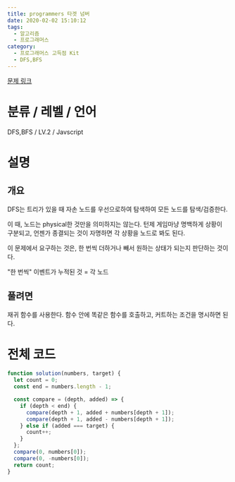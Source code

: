 ```yaml
---
title: programmers 타겟 넘버
date: 2020-02-02 15:10:12
tags:
  - 알고리즘
  - 프로그래머스
category:
  - 프로그래머스 고득점 Kit
  - DFS,BFS
---
```


[문제 링크](https://programmers.co.kr/learn/courses/30/lessons/43165)

# 분류 / 레벨 / 언어

DFS,BFS / LV.2 / Javscript

# 설명

## 개요

DFS는 트리가 있을 때 자손 노드를 우선으로하여
탐색하여 모든 노드를 탐색/검증한다.

이 때, 노드는 physical한 것만을 의미하지는 않는다.
턴제 게임마냥 명백하게 상황이 구분되고, 언젠가 종결되는 것이 자명하면 각 상황을 노드로 봐도 된다.

이 문제에서 요구하는 것은,
한 번씩 더하거나 빼서 원하는 상태가 되는지 판단하는 것이다.

"한 번씩" 이벤트가 누적된 것 = 각 노드

## 풀려면

재귀 함수를 사용한다.
함수 안에 똑같은 함수를 호출하고, 커트하는 조건을 명시하면 된다.

# 전체 코드

```javascript
function solution(numbers, target) {
  let count = 0;
  const end = numbers.length - 1;

  const compare = (depth, added) => {
    if (depth < end) {
      compare(depth + 1, added + numbers[depth + 1]);
      compare(depth + 1, added - numbers[depth + 1]);
    } else if (added === target) {
      count++;
    }
  };
  compare(0, numbers[0]);
  compare(0, -numbers[0]);
  return count;
}
```
